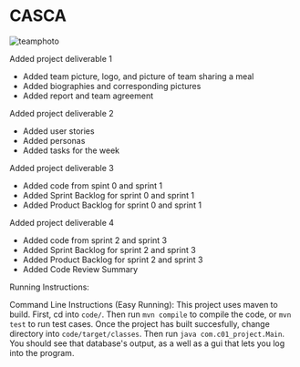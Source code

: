 # CASCA
![teamphoto](https://user-images.githubusercontent.com/24425326/46249101-65f6ae00-c3f1-11e8-99bf-398e6c25ac21.jpg)

Added project deliverable 1
- Added team picture, logo, and picture of team sharing a meal
- Added biographies and corresponding pictures
- Added report and team agreement

Added project deliverable 2
- Added user stories
- Added personas
- Added tasks for the week

Added project deliverable 3
- Added code from spint 0 and sprint 1
- Added Sprint Backlog for sprint 0 and sprint 1
- Added Product Backlog for sprint 0 and sprint 1

Added project deliverable 4
- Added code from sprint 2 and sprint 3
- Added Sprint Backlog for sprint 2 and sprint 3
- Added Product Backlog for sprint 2 and sprint 3
- Added Code Review Summary

Running Instructions:

Command Line Instructions (Easy Running):
This project uses maven to build. First, cd into `code/`. Then run `mvn compile` to compile the code, or `mvn test` to run test cases. Once the project has built succesfully, change directory into `code/target/classes`. Then run `java com.c01_project.Main`. You should see that database's output, as a well as a gui that lets you log into the program.
